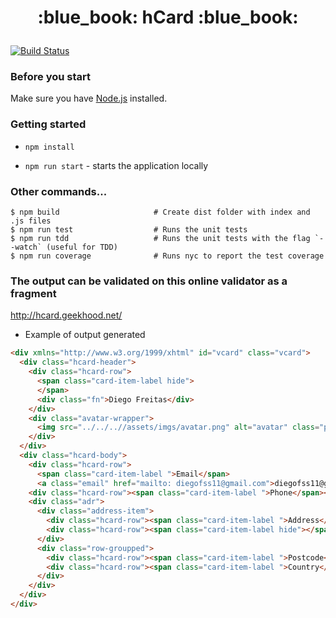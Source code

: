 <h1><p align="center">:blue_book: hCard :blue_book:</p></h1>

[![Build Status](https://travis-ci.org/diegofss11/hcard-react.svg?branch=master)](https://travis-ci.org/diegofss11/hcard-react)

### Before you start

Make sure you have [Node.js](https://nodejs.org/en/) installed.

### Getting started
- `npm install`

- `npm run start` - starts the application locally

### Other commands...
```shell
$ npm build                     # Create dist folder with index and .js files
$ npm run test                  # Runs the unit tests
$ npm run tdd                   # Runs the unit tests with the flag `--watch` (useful for TDD)
$ npm run coverage              # Runs nyc to report the test coverage
```


### The output can be validated on this online validator as a fragment
http://hcard.geekhood.net/

- Example of output generated

```html
<div xmlns="http://www.w3.org/1999/xhtml" id="vcard" class="vcard">
  <div class="hcard-header">
    <div class="hcard-row">
      <span class="card-item-label hide">
      </span>
      <div class="fn">Diego Freitas</div>
    </div>
    <div class="avatar-wrapper">
      <img src="../../..//assets/imgs/avatar.png" alt="avatar" class="photo" />
    </div>
  </div>
  <div class="hcard-body">
    <div class="hcard-row">
      <span class="card-item-label ">Email</span>
      <a class="email" href="mailto: diegofss11@gmail.com">diegofss11@gmail.com</a></div>
    <div class="hcard-row"><span class="card-item-label ">Phone</span><span class="tel">041404040</span></div>
    <div class="adr">
      <div class="address-item">
        <div class="hcard-row"><span class="card-item-label ">Address</span><span class="street-address">1115 Sydney Street</span></div>
        <div class="hcard-row"><span class="card-item-label hide"></span><span class="locality">Coogee</span>, <span class="region">NSW</span></div>
      </div>
      <div class="row-groupped">
        <div class="hcard-row"><span class="card-item-label ">Postcode</span><span class="postal-code">2003</span></div>
        <div class="hcard-row"><span class="card-item-label ">Country</span><span class="country-name">Australia</span></div>
      </div>
    </div>
  </div>
</div>
```